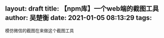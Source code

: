 layout: draft
title: 【npm库】一个web端的截图工具
author: 吴楚衡
date: 2021-01-05 08:13:29
tags:
---
模仿微信的截图在来做这个截图工具
